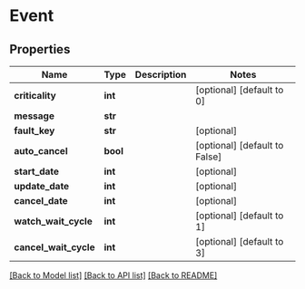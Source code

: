# Event

## Properties
Name | Type | Description | Notes
------------ | ------------- | ------------- | -------------
**criticality** | **int** |  | [optional] [default to 0]
**message** | **str** |  | 
**fault_key** | **str** |  | [optional] 
**auto_cancel** | **bool** |  | [optional] [default to False]
**start_date** | **int** |  | [optional] 
**update_date** | **int** |  | [optional] 
**cancel_date** | **int** |  | [optional] 
**watch_wait_cycle** | **int** |  | [optional] [default to 1]
**cancel_wait_cycle** | **int** |  | [optional] [default to 3]

[[Back to Model list]](../README.md#documentation-for-models) [[Back to API list]](../README.md#documentation-for-api-endpoints) [[Back to README]](../README.md)

